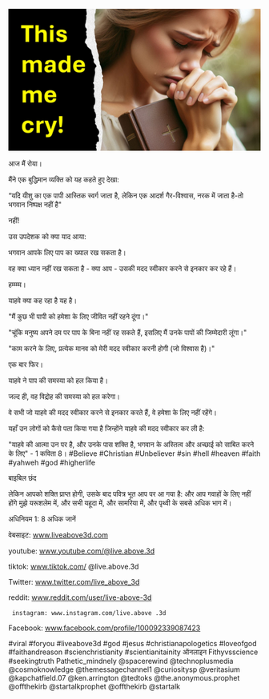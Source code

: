 ![Video cover image](../cover.jpg "cover photo")

आज मैं रोया।

मैंने एक बुद्धिमान व्यक्ति को यह कहते हुए देखा:

“यदि यीशु का एक पापी आस्तिक स्वर्ग जाता है, लेकिन एक आदर्श गैर-विश्वास, नरक में जाता है-तो भगवान निष्पक्ष नहीं है"

नहीं!

उस उपदेशक को क्या याद आया:

भगवान आपके लिए पाप का ख्याल रख सकता है।

वह क्या ध्यान नहीं रख सकता है - क्या आप - उसकी मदद स्वीकार करने से इनकार कर रहे हैं।

हम्म्म्म।

याहवे क्या कह रहा है यह है।

"मैं कुछ भी पापी को हमेशा के लिए जीवित नहीं रहने दूंगा।"

"चूंकि मनुष्य अपने दम पर पाप के बिना नहीं रह सकते हैं, इसलिए मैं उनके पापों की जिम्मेदारी लूंगा।"

"काम करने के लिए, प्रत्येक मानव को मेरी मदद स्वीकार करनी होगी (जो विश्वास है)।"

एक बार फिर।

याहवे ने पाप की समस्या को हल किया है।

जल्द ही, वह विद्रोह की समस्या को हल करेगा।

वे सभी जो याहवे की मदद स्वीकार करने से इनकार करते हैं, वे हमेशा के लिए नहीं रहेंगे।

यहाँ उन लोगों को कैसे पता किया गया है जिन्होंने याहवे की मदद स्वीकार कर ली है:

"याहवे की आत्मा उन पर है, और उनके पास शक्ति है, भगवान के अस्तित्व और अच्छाई को साबित करने के लिए" - 1 कविता 8। #Believe #Christian #Unbeliever #sin #hell #heaven #faith #yahweh #god #higherlife

बाइबिल छंद


लेकिन आपको शक्ति प्राप्त होगी, उसके बाद पवित्र भूत आप पर आ गया है: और आप गवाहों के लिए नहीं होंगे मुझे यरूशलेम में, और सभी यहूदा में, और सामरिया में, और पृथ्वी के सबसे अधिक भाग में।

अधिनियम 1: 8
अधिक जानें


वेबसाइट: www.liveabove3d.com

youtube: www.youtube.com/@live.above.3d

 tiktok: www.tiktok.com/ @live.above.3d

Twitter: www.twitter.com/live_above_3d

reddit: www.reddit.com/user/live-above-3d

     instagram: www.instagram.com/live.above .3d

Facebook: www.facebook.com/profile/100092339087423

#viral #foryou #liveabove3d #god #jesus #christianapologetics #loveofgod #faithandreason #scienchristianity #scientianitainity ऑनलाइन Fithyvsscience #seekingtruth Pathetic_mindnely @spacerewind @technoplusmedia @cosmoknowledge @themessagechannel1 @curiositysp @veritasium @kapchatfield.07 @ken.arrington @tedtoks @the.anonymous.prophet @offthekirb @startalkprophet @offthekirb @startalk

